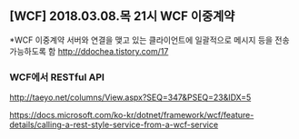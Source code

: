 
## [WCF] 2018.03.08.목 21시 WCF 이중계약
*WCF 이중계약
서버와 연결을 맺고 있는 클라이언트에 일괄적으로 메시지 등을 전송가능하도록 함
http://ddochea.tistory.com/17


### WCF에서 RESTful API 
http://taeyo.net/columns/View.aspx?SEQ=347&PSEQ=23&IDX=5

https://docs.microsoft.com/ko-kr/dotnet/framework/wcf/feature-details/calling-a-rest-style-service-from-a-wcf-service
